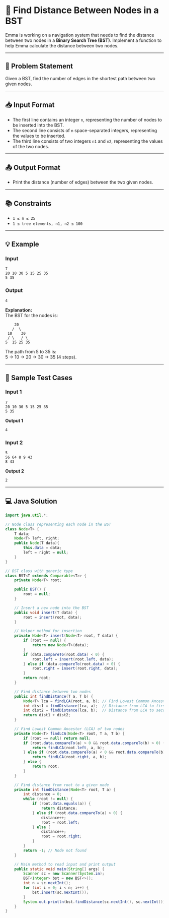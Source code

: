 # 🌳 Find Distance Between Nodes in a BST

Emma is working on a navigation system that needs to find the distance between two nodes in a **Binary Search Tree (BST)**. Implement a function to help Emma calculate the distance between two nodes.

---

## 📝 Problem Statement

Given a BST, find the number of edges in the shortest path between two given nodes.

---

## 📥 Input Format

- The first line contains an integer `n`, representing the number of nodes to be inserted into the BST.
- The second line consists of `n` space-separated integers, representing the values to be inserted.
- The third line consists of two integers `n1` and `n2`, representing the values of the two nodes.

---

## 📤 Output Format

- Print the distance (number of edges) between the two given nodes.

---

## 📚 Constraints

- `1 ≤ n ≤ 25`
- `1 ≤ tree elements, n1, n2 ≤ 100`

---

## 💡 Example

### Input
```
7
20 10 30 5 15 25 35
5 35
```

### Output
```
4
```

**Explanation:**  
The BST for the nodes is:

```
    20
   /  \
 10    30
 / \   / \
5  15 25 35
```

The path from 5 to 35 is:  
5 → 10 → 20 → 30 → 35 (4 steps).

---

## 🧪 Sample Test Cases

### Input 1
```
7
20 10 30 5 15 25 35
5 35
```
**Output 1**
```
4
```

### Input 2
```
5
56 64 8 9 43
8 43
```
**Output 2**
```
2
```

---

## 💻 Java Solution

```java
import java.util.*;

// Node class representing each node in the BST
class Node<T> {
    T data;
    Node<T> left, right;
    public Node(T data){
        this.data = data;
        left = right = null;
    }
}

// BST class with generic type
class BST<T extends Comparable<T>> {
    private Node<T> root;

    public BST() {
        root = null;
    }

    // Insert a new node into the BST
    public void insert(T data) {
        root = insert(root, data);
    }

    // Helper method for insertion
    private Node<T> insert(Node<T> root, T data) {
        if (root == null) {
            return new Node<T>(data);
        }
        if (data.compareTo(root.data) < 0) {
            root.left = insert(root.left, data);
        } else if (data.compareTo(root.data) > 0) {
            root.right = insert(root.right, data);
        }
        return root;
    }

    // Find distance between two nodes
    public int findDistance(T a, T b) {
        Node<T> lca = findLCA(root, a, b); // Find Lowest Common Ancestor
        int dist1 = findDistance(lca, a);  // Distance from LCA to first node
        int dist2 = findDistance(lca, b);  // Distance from LCA to second node
        return dist1 + dist2;
    }

    // Find Lowest Common Ancestor (LCA) of two nodes
    private Node<T> findLCA(Node<T> root, T a, T b) {
        if (root == null) return null;
        if (root.data.compareTo(a) > 0 && root.data.compareTo(b) > 0) {
            return findLCA(root.left, a, b);
        } else if (root.data.compareTo(a) < 0 && root.data.compareTo(b) < 0) {
            return findLCA(root.right, a, b);
        } else {
            return root;
        }
    }

    // Find distance from root to a given node
    private int findDistance(Node<T> root, T a) {
        int distance = 0;
        while (root != null) {
            if (root.data.equals(a)) {
                return distance;
            } else if (root.data.compareTo(a) > 0) {
                distance++;
                root = root.left;
            } else {
                distance++;
                root = root.right;
            }
        }
        return -1; // Node not found
    }

    // Main method to read input and print output
    public static void main(String[] args) {
        Scanner sc = new Scanner(System.in);
        BST<Integer> bst = new BST<>();
        int n = sc.nextInt();
        for (int i = 0; i < n; i++) {
            bst.insert(sc.nextInt());
        }
        System.out.println(bst.findDistance(sc.nextInt(), sc.nextInt()));
    }
}
```
